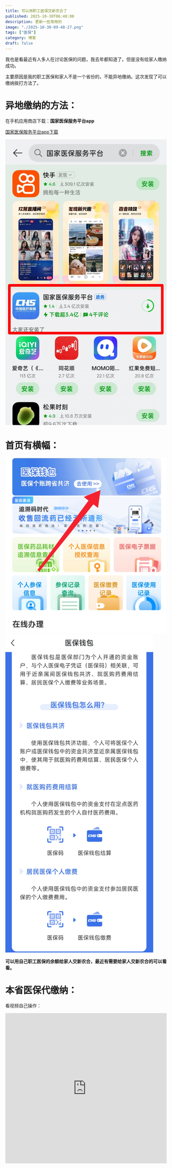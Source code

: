 ```yaml
---
title: 可以用职工医保交新农合了
published: 2025-10-30T06:40:00
description: 更新一些常用的
image: "./2025-10-30-09-48-27.png"
tags: ["医保"]
category: 博客
draft: false
---
```

我也是看最近有人多人在讨论医保的问题，我去年都知道了。但是没有给家人缴纳成功。

主要原因是我的职工医保和家人不是一个省份的，不能异地缴纳。这次发现了可以缴纳挨打方法了。

# 异地缴纳的方法：

在手机应用商店下载：**国家医保服务平台app**

[国家医保服务平台app下载](https://www.appchina.com/app/cn.hsa.app)

![img](IMG_20251030_100056.jpg)

# 首页有横幅：

![](2025-10-30-09-48-27.png)
![](2025-10-30-09-49-14.png)

**可以用自己职工医保的余额给家人交新农合，最近有需要给家人交新农合的可以看看。**

# 本省医保代缴纳：

看视频自己操作：

<iframe width="100%" height="468" src="https://v3-default.365yg.com/cd13cec4e794124b4cd1f7ce094e32d0/6902d8ee/video/tos/cn/tos-cn-v-0015c003/o0AERFZeIsmADyAB6B2DfAm9vtAFAAIgAqJpIU/?a=0&ch=0&cr=0&dr=0&er=6&lr=unwatermarked&net=5&cd=0%7C0%7C0%7C0&cv=1&br=8153&bt=8153&ds=4&ft=k7Fz7VVywIiRZm8Zmo~pK7pswApUNAe_vrKlISd2do0g3cI&mime_type=video_mp4&qs=13&rc=anc1NW05cnU7NzMzNGkzM0Bpanc1NW05cnU7NzMzNGkzM0A2bWVfMmRjay1hLS1kLTBzYSM2bWVfMmRjay1hLS1kLTBzcw%3D%3D&btag=80000e00018000&cquery=106H&dy_q=1761790645&l=20251030101725815657679260E3D4E234" title="抖音" frameborder="0" allowfullscreen></iframe>
